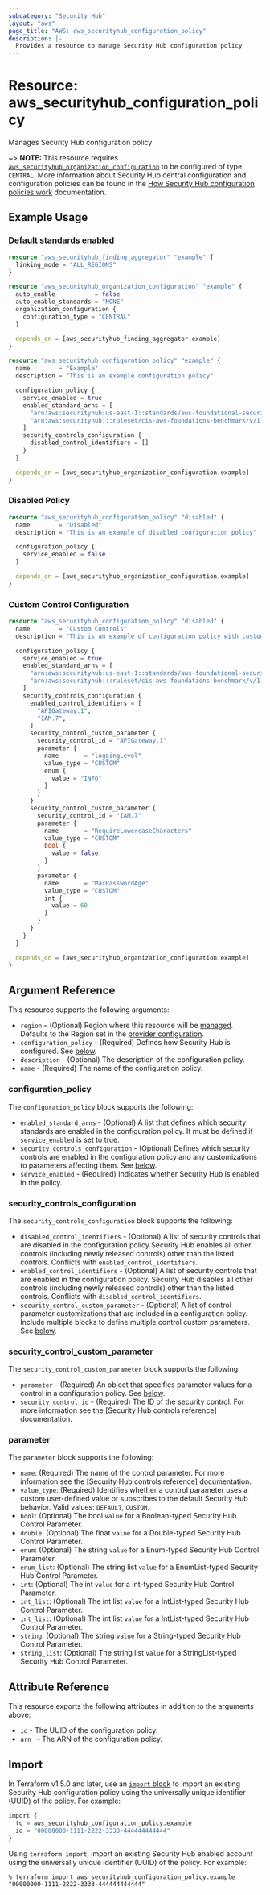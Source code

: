 ```yaml
---
subcategory: "Security Hub"
layout: "aws"
page_title: "AWS: aws_securityhub_configuration_policy"
description: |-
  Provides a resource to manage Security Hub configuration policy
---
```


# Resource: aws_securityhub_configuration_policy

Manages Security Hub configuration policy

~> **NOTE:** This resource requires [`aws_securityhub_organization_configuration`](/docs/providers/aws/r/securityhub_organization_admin_account.html) to be configured of type `CENTRAL`. More information about Security Hub central configuration and configuration policies can be found in the [How Security Hub configuration policies work](https://docs.aws.amazon.com/securityhub/latest/userguide/configuration-policies-overview.html) documentation.

## Example Usage

### Default standards enabled

```terraform
resource "aws_securityhub_finding_aggregator" "example" {
  linking_mode = "ALL_REGIONS"
}

resource "aws_securityhub_organization_configuration" "example" {
  auto_enable           = false
  auto_enable_standards = "NONE"
  organization_configuration {
    configuration_type = "CENTRAL"
  }

  depends_on = [aws_securityhub_finding_aggregator.example]
}

resource "aws_securityhub_configuration_policy" "example" {
  name        = "Example"
  description = "This is an example configuration policy"

  configuration_policy {
    service_enabled = true
    enabled_standard_arns = [
      "arn:aws:securityhub:us-east-1::standards/aws-foundational-security-best-practices/v/1.0.0",
      "arn:aws:securityhub:::ruleset/cis-aws-foundations-benchmark/v/1.2.0",
    ]
    security_controls_configuration {
      disabled_control_identifiers = []
    }
  }

  depends_on = [aws_securityhub_organization_configuration.example]
}
```

### Disabled Policy

```terraform
resource "aws_securityhub_configuration_policy" "disabled" {
  name        = "Disabled"
  description = "This is an example of disabled configuration policy"

  configuration_policy {
    service_enabled = false
  }

  depends_on = [aws_securityhub_organization_configuration.example]
}
```

### Custom Control Configuration

```terraform
resource "aws_securityhub_configuration_policy" "disabled" {
  name        = "Custom Controls"
  description = "This is an example of configuration policy with custom control settings"

  configuration_policy {
    service_enabled = true
    enabled_standard_arns = [
      "arn:aws:securityhub:us-east-1::standards/aws-foundational-security-best-practices/v/1.0.0",
      "arn:aws:securityhub:::ruleset/cis-aws-foundations-benchmark/v/1.2.0",
    ]
    security_controls_configuration {
      enabled_control_identifiers = [
        "APIGateway.1",
        "IAM.7",
      ]
      security_control_custom_parameter {
        security_control_id = "APIGateway.1"
        parameter {
          name       = "loggingLevel"
          value_type = "CUSTOM"
          enum {
            value = "INFO"
          }
        }
      }
      security_control_custom_parameter {
        security_control_id = "IAM.7"
        parameter {
          name       = "RequireLowercaseCharacters"
          value_type = "CUSTOM"
          bool {
            value = false
          }
        }
        parameter {
          name       = "MaxPasswordAge"
          value_type = "CUSTOM"
          int {
            value = 60
          }
        }
      }
    }
  }

  depends_on = [aws_securityhub_organization_configuration.example]
}
```

## Argument Reference

This resource supports the following arguments:

* `region` – (Optional) Region where this resource will be [managed](https://docs.aws.amazon.com/general/latest/gr/rande.html#regional-endpoints). Defaults to the Region set in the [provider configuration](https://registry.terraform.io/providers/hashicorp/aws/latest/docs#aws-configuration-reference).
* `configuration_policy` - (Required) Defines how Security Hub is configured. See [below](#configuration_policy).
* `description` - (Optional) The description of the configuration policy.
* `name` - (Required) The name of the configuration policy.

### configuration_policy

The `configuration_policy` block supports the following:

* `enabled_standard_arns` - (Optional) A list that defines which security standards are enabled in the configuration policy. It must be defined if `service_enabled` is set to true.
* `security_controls_configuration` - (Optional) Defines which security controls are enabled in the configuration policy and any customizations to parameters affecting them. See [below](#security_controls_configuration).
* `service_enabled` - (Required) Indicates whether Security Hub is enabled in the policy.

### security_controls_configuration

The `security_controls_configuration` block supports the following:

* `disabled_control_identifiers` - (Optional) A list of security controls that are disabled in the configuration policy Security Hub enables all other controls (including newly released controls) other than the listed controls. Conflicts with `enabled_control_identifiers`.
* `enabled_control_identifiers` - (Optional) A list of security controls that are enabled in the configuration policy. Security Hub disables all other controls (including newly released controls) other than the listed controls. Conflicts with `disabled_control_identifiers`.
* `security_control_custom_parameter` - (Optional) A list of control parameter customizations that are included in a configuration policy. Include multiple blocks to define multiple control custom parameters. See [below](#security_control_custom_parameter).

### security_control_custom_parameter

The `security_control_custom_parameter` block supports the following:

* `parameter` - (Required) An object that specifies parameter values for a control in a configuration policy. See [below](#parameter).
* `security_control_id` - (Required) The ID of the security control. For more information see the [Security Hub controls reference] documentation.

### parameter

The `parameter` block supports the following:

* `name`: (Required) The name of the control parameter. For more information see the [Security Hub controls reference] documentation.
* `value_type`: (Required) Identifies whether a control parameter uses a custom user-defined value or subscribes to the default Security Hub behavior. Valid values: `DEFAULT`, `CUSTOM`.
* `bool`: (Optional) The bool `value` for a Boolean-typed Security Hub Control Parameter.
* `double`: (Optional) The float `value` for a Double-typed Security Hub Control Parameter.
* `enum`: (Optional) The string `value` for a Enum-typed Security Hub Control Parameter.
* `enum_list`: (Optional) The string list `value` for a EnumList-typed Security Hub Control Parameter.
* `int`: (Optional) The int `value` for a Int-typed Security Hub Control Parameter.
* `int_list`: (Optional) The int list `value` for a IntList-typed Security Hub Control Parameter.
* `int_list`: (Optional) The int list `value` for a IntList-typed Security Hub Control Parameter.
* `string`: (Optional) The string `value` for a String-typed Security Hub Control Parameter.
* `string_list`: (Optional) The string list `value` for a StringList-typed Security Hub Control Parameter.

## Attribute Reference

This resource exports the following attributes in addition to the arguments above:

* `id` -  The UUID of the configuration policy.
* `arn ` - The ARN of the configuration policy.

## Import

In Terraform v1.5.0 and later, use an [`import` block](https://developer.hashicorp.com/terraform/language/import) to import an existing Security Hub configuration policy using the universally unique identifier (UUID) of the policy. For example:

```terraform
import {
  to = aws_securityhub_configuration_policy.example
  id = "00000000-1111-2222-3333-444444444444"
}
```

Using `terraform import`, import an existing Security Hub enabled account using the universally unique identifier (UUID) of the policy. For example:

```console
% terraform import aws_securityhub_configuration_policy.example "00000000-1111-2222-3333-444444444444"
```
